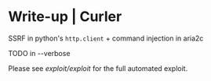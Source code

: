 # Write-up | Curler

SSRF in python's `http.client` + command injection in aria2c

TODO in --verbose

Please see *exploit/exploit* for the full automated exploit.
